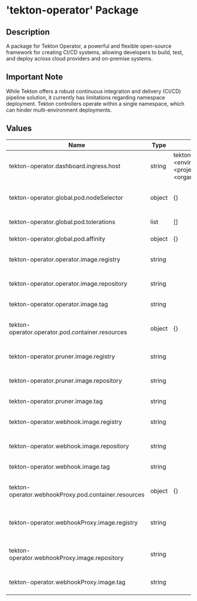 # 'tekton-operator' Package

## Description

A package for Tekton Operator, a powerful and flexible open-source framework for creating CI/CD systems, allowing
developers to build, test, and deploy across cloud providers and on-premise systems.

## Important Note

While Tekton offers a robust continuous integration and delivery (CI/CD) pipeline solution, it currently has limitations
regarding namespace deployment. Tekton controllers operate within a single namespace, which can hinder multi-environment
deployments.

## Values

| Name                                                 | Type   | Default                                                                                | Description                           |
|------------------------------------------------------|--------|----------------------------------------------------------------------------------------|---------------------------------------|
| tekton-operator.dashboard.ingress.host               | string | tekton-dashboard.\<environment\>.\<project\>.\<organization\>.local:<ingressHttpsPort> | Tekton dashboard ingress host         |
| tekton-operator.global.pod.nodeSelector              | object | {}                                                                                     | Global node selection constraint      |
| tekton-operator.global.pod.tolerations               | list   | []                                                                                     | Global pod tolerations                |
| tekton-operator.global.pod.affinity                  | object | {}                                                                                     | Global pod affinity                   |
| tekton-operator.operator.image.registry              | string |                                                                                        | Operator image registry               |
| tekton-operator.operator.image.repository            | string |                                                                                        | Operator image repository             |
| tekton-operator.operator.image.tag                   | string |                                                                                        | Operator image tag                    |
| tekton-operator.operator.pod.container.resources     | object | {}                                                                                     | Operator resource requests and limits |
| tekton-operator.pruner.image.registry                | string |                                                                                        | Pruner image registry                 |
| tekton-operator.pruner.image.repository              | string |                                                                                        | Pruner image repository               |
| tekton-operator.pruner.image.tag                     | string |                                                                                        | Pruner image tag                      |
| tekton-operator.webhook.image.registry               | string |                                                                                        | Webhook image registry                |
| tekton-operator.webhook.image.repository             | string |                                                                                        | Webhook image repository              |
| tekton-operator.webhook.image.tag                    | string |                                                                                        | Webhook image tag                     |
| tekton-operator.webhookProxy.pod.container.resources | object | {}                                                                                     | Webhook resource requests and limits  |
| tekton-operator.webhookProxy.image.registry          | string |                                                                                        | Webhook Proxy image registry          |
| tekton-operator.webhookProxy.image.repository        | string |                                                                                        | Webhook Proxy image repository        |
| tekton-operator.webhookProxy.image.tag               | string |                                                                                        | Webhook Proxy image tag               |
